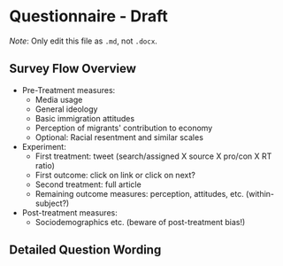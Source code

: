 # Questionnaire - Draft

*Note*: Only edit this file as `.md`, not `.docx`.

## Survey Flow Overview

- Pre-Treatment measures:
  - Media usage
  - General ideology
  - Basic immigration attitudes
  - Perception of migrants' contribution to economy
  - Optional: Racial resentment and similar scales
- Experiment:
  - First treatment: tweet (search/assigned X source X pro/con X RT ratio)
  - First outcome: click on link or click on next?
  - Second treatment: full article
  - Remaining outcome measures: perception, attitudes, etc. (within-subject?)
- Post-treatment measures:
  - Sociodemographics etc. (beware of post-treatment bias!)

## Detailed Question Wording
